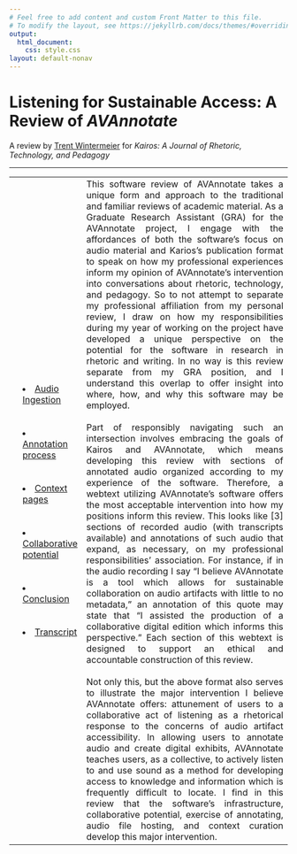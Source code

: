 ```yaml
---
# Feel free to add content and custom Front Matter to this file.
# To modify the layout, see https://jekyllrb.com/docs/themes/#overriding-theme-defaults
output:
  html_document:
    css: style.css
layout: default-nonav
---
```


# **Listening for Sustainable Access: A Review of *AVAnnotate***
 
A review by <a href="www.trentwintermeier.com">Trent Wintermeier</a> for *Kairos: A Journal of Rhetoric, Technology, and Pedagogy*

---
<link rel="stylesheet" type="text/css" href="https://github.com/trentwintermeier/AVAnnotate-Kairos-Review/blob/4eb8b8811a6d57139584226abe86b5f9aba9356a/style.css">


<p>
<table style="width:100%">
   <td> <td width="15%">
<li><a href="https://trentwintermeier.github.io/AVAnnotate-Kairos-Review/audio-ingestion">Audio Ingestion</a></li>
<br><br>
<li><a href="https://github.com/trentwintermeier/AVAnnotate-Kairos-Review/blob/9b183827854007e98f3cd596708a785fe52aafd2/pages/audio-ingestion.md">Annotation process</a></li>
<br><br>
<li><a href="https://github.com/trentwintermeier/AVAnnotate-Kairos-Review/blob/9b183827854007e98f3cd596708a785fe52aafd2/pages/audio-ingestion.md">Context pages</a></li>
<br><br>
<li><a href="https://github.com/trentwintermeier/AVAnnotate-Kairos-Review/blob/9b183827854007e98f3cd596708a785fe52aafd2/pages/audio-ingestion.md">Collaborative potential</a></li>
<br><br>
<li><a href="https://github.com/trentwintermeier/AVAnnotate-Kairos-Review/blob/9b183827854007e98f3cd596708a785fe52aafd2/pages/audio-ingestion.md">Conclusion</a></li>
<br><br>
<li><a href="https://trentwintermeier.github.io/AVAnnotate-Kairos-Review/transcript">Transcript</a></li>
   </td>
    <td>
      <div style="text-align: justify">
     This software review of AVAnnotate takes a unique form and approach to the traditional and familiar reviews of academic material. As a Graduate Research Assistant (GRA) for the AVAnnotate project, I engage with the affordances of both the software’s focus on audio material and Karios’s publication format to speak on how my professional experiences inform my opinion of AVAnnotate’s intervention into conversations about rhetoric, technology, and pedagogy. So to not attempt to separate my professional affiliation from my personal review, I draw on how my responsibilities during my year of working on the project have developed a unique perspective on the potential for the software in research in rhetoric and writing. In no way is this review separate from my GRA position, and I understand this overlap to offer insight into where, how, and why this software may be employed.
<br><br>
Part of responsibly navigating such an intersection involves embracing the goals of Kairos and AVAnnotate, which means developing this review with sections of annotated audio organized according to my experience of the software. Therefore, a webtext utilizing AVAnnotate’s software offers the most acceptable intervention into how my positions inform this review. This looks like [3] sections of recorded audio (with transcripts available) and annotations of such audio that expand, as necessary, on my professional responsibilities’ association. For instance, if in the audio recording I say “I believe AVAnnotate is a tool which allows for sustainable collaboration on audio artifacts with little to no metadata,” an annotation of this quote may state that “I assisted the production of a collaborative digital edition which informs this perspective.” Each section of this webtext is designed to support an ethical and accountable construction of this review.
<br><br>
Not only this, but the above format also serves to illustrate the major intervention I believe AVAnnotate offers: attunement of users to a collaborative act of listening as a rhetorical response to the concerns of audio artifact accessibility. In allowing users to annotate audio and create digital exhibits, AVAnnotate teaches users, as a collective, to actively listen to and use sound as a method for developing access to knowledge and information which is frequently difficult to locate. I find in this review that the software’s infrastructure, collaborative potential, exercise of annotating, audio file hosting, and context curation develop this major intervention. 
      </div>
    </td>



